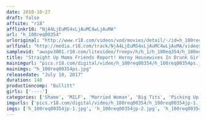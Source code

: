 ```yaml
---
date: 2018-10-27
draft: false
affsite: "r18"
afflinkr18: "NjA4LjEuMS4xLjAuMC4wLjAuMA"
url: "h_100req00354"
urloriginal: "http://www.r18.com/videos/vod/movies/detail/-/id=h_100req00354"
urlfinal: "http://media.r18.com/track/NjA4LjEuMS4xLjAuMC4wLjAuMA/videos/vod/movies/detail/-/id=h_100req00354"
samplevid: "awspv3001.r18.com/litevideo/freepv/h/h_1/h_100eq354/h_100eq354_dmb_w.mp4"
title: "Straight Up Mama Friends Report! Horny Housewives In Drunk Girl Action/Orgy Fun/Orgasmic Spasms! Anal Fucking! Creampie Raw Footage 3"
mainimgurl: "pics.r18.com/digital/video/h_100req00354/h_100req00354ps.jpg"
mainimgs: "h_100req00354ps.jpg"
releasedate: "July 10, 2017"
duration: 148
productioncomp: "Bullitt"
girls: ['----']
categories: ['Shame', 'MILF', 'Married Woman', 'Big Tits', 'Picking Up Girls', 'Creampie', 'Anal Sex', 'Hi-Def']
imgurls: ['pics.r18.com/digital/video/h_100req00354/h_100req00354jp-1.jpg', 'pics.r18.com/digital/video/h_100req00354/h_100req00354jp-2.jpg', 'pics.r18.com/digital/video/h_100req00354/h_100req00354jp-3.jpg', 'pics.r18.com/digital/video/h_100req00354/h_100req00354jp-4.jpg', 'pics.r18.com/digital/video/h_100req00354/h_100req00354jp-5.jpg', 'pics.r18.com/digital/video/h_100req00354/h_100req00354jp-6.jpg', 'pics.r18.com/digital/video/h_100req00354/h_100req00354jp-7.jpg', 'pics.r18.com/digital/video/h_100req00354/h_100req00354jp-8.jpg', 'pics.r18.com/digital/video/h_100req00354/h_100req00354jp-9.jpg', 'pics.r18.com/digital/video/h_100req00354/h_100req00354jp-10.jpg', 'pics.r18.com/digital/video/h_100req00354/h_100req00354jp-11.jpg', 'pics.r18.com/digital/video/h_100req00354/h_100req00354jp-12.jpg', 'pics.r18.com/digital/video/h_100req00354/h_100req00354jp-13.jpg', 'pics.r18.com/digital/video/h_100req00354/h_100req00354jp-14.jpg', 'pics.r18.com/digital/video/h_100req00354/h_100req00354jp-15.jpg', 'pics.r18.com/digital/video/h_100req00354/h_100req00354jp-16.jpg', 'pics.r18.com/digital/video/h_100req00354/h_100req00354jp-17.jpg', 'pics.r18.com/digital/video/h_100req00354/h_100req00354jp-18.jpg', 'pics.r18.com/digital/video/h_100req00354/h_100req00354jp-19.jpg', 'pics.r18.com/digital/video/h_100req00354/h_100req00354jp-20.jpg']
imgs: ['h_100req00354jp-1.jpg', 'h_100req00354jp-2.jpg', 'h_100req00354jp-3.jpg', 'h_100req00354jp-4.jpg', 'h_100req00354jp-5.jpg', 'h_100req00354jp-6.jpg', 'h_100req00354jp-7.jpg', 'h_100req00354jp-8.jpg', 'h_100req00354jp-9.jpg', 'h_100req00354jp-10.jpg', 'h_100req00354jp-11.jpg', 'h_100req00354jp-12.jpg', 'h_100req00354jp-13.jpg', 'h_100req00354jp-14.jpg', 'h_100req00354jp-15.jpg', 'h_100req00354jp-16.jpg', 'h_100req00354jp-17.jpg', 'h_100req00354jp-18.jpg', 'h_100req00354jp-19.jpg', 'h_100req00354jp-20.jpg']
---
```

